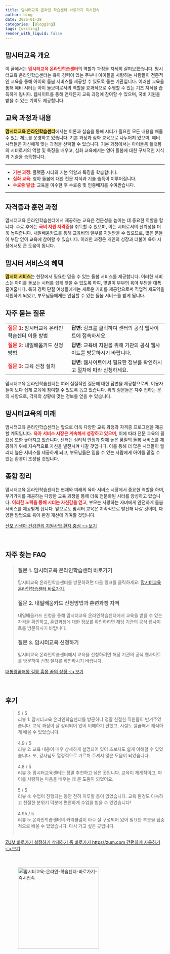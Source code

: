 ```yaml
---
title: 맘시터교육 온라인 학습센터 바로가기 즉시접속
author: bing
date: 2025-01-28
categories: [Blogging]
tags: [writing]
render_with_liquid: false
---
```



<h2 id='맘시터교육개요'>맘시터교육 개요</h2>

<p>이 글에서는 <b><span style="color: #ee2323;">맘시터교육 온라인학습센터</span></b>의 역할과 과정을 자세히 살펴보겠습니다. 맘시터교육 온라인학습센터는 육아 경력이 있는 주부나 아이들을 사랑하는 사람들이 전문적인 교육을 통해 아이의 돌봄 서비스를 제공할 수 있도록 돕는 기관입니다. 이러한 교육을 통해 예비 시터는 아이 돌보미로서의 역할을 효과적으로 수행할 수 있는 기초 지식을 습득하게 됩니다. 웹사이트를 통해 언제든지 교육 과정에 참여할 수 있으며, 국비 지원을 받을 수 있는 기회도 제공합니다.</p>

<h2 id='교육과정과내용'>교육 과정과 내용</h2>

<p><b><span style="background-color: #ffe066;">맘시터교육 온라인학습센터</span></b>에서는 이론과 실습을 통해 시터가 필요한 모든 내용을 배울 수 있는 제도를 운영하고 있습니다. 기본 과정과 심화 교육으로 나누어져 있으며, 예비 시터들은 자신에게 맞는 과정을 선택할 수 있습니다. 기본 과정에서는 아이돌봄 플랫폼의 시터로서의 역할 및 특징을 배우고, 심화 교육에서는 영아 돌봄에 대한 구체적인 지식과 기술을 습득합니다.</p>

<hr />

<ul>
    <li><b><span style="color: #ee2323;">기본 과정</span></b>: 플랫폼 시터의 기본 역할과 특징을 학습합니다.</li>
    <li><b><span style="color: #ee2323;">심화 교육</span></b>: 영아 돌봄에 대한 전문 지식과 기술 습득이 이루어집니다.</li>
    <li><b><span style="color: #ee2323;">수료증 발급</span></b>: 교육을 이수한 후 수료증 및 인증배지를 수여받습니다.</li>
</ul>

<hr />

<h2 id='자격증과훈련과정'>자격증과 훈련 과정</h2>

<p>맘시터교육 온라인학습센터에서 제공하는 교육은 전문성을 높이는 데 중요한 역할을 합니다. 수료 후에는 <b><span style="color: #ee2323;">국비 지원 자격증</span></b>을 취득할 수 있으며, 이는 시터로서의 신뢰성을 더욱 높여줍니다. 내일배움카드를 통해 교육비의 일부를 지원받을 수 있으므로, 많은 분들이 부담 없이 교육에 참여할 수 있습니다. 이러한 과정은 개인의 성장과 더불어 육아 시장에서도 큰 도움이 됩니다.</p>

<h2 id='맘시터서비스의혜택'>맘시터 서비스의 혜택</h2>

<p><b><span style="background-color: #ffe066;">맘시터 서비스</span></b>는 현장에서 필요한 믿을 수 있는 돌봄 서비스를 제공합니다. 이러한 서비스는 아이를 돌보는 시터를 쉽게 찾을 수 있도록 하여, 맞벌이 부부의 육아 부담을 대폭 줄여줍니다. 특히 경력 단절 여성들에게는 새로운 기회를 제공함으로써 직업적 재도약을 지원하게 되었고, 부모님들에게는 안심할 수 있는 돌봄 서비스를 받게 됩니다.</p>

<h2 id='자주묻는질문'>자주 묻는 질문</h2>

<table>
    <tr>
        <td><b><span style="color: #ee2323;">질문 1</span></b>: 맘시터교육 온라인학습센터 이용 방법</td>
        <td><b>답변</b>: 링크를 클릭하여 센터의 공식 웹사이트에 접속하세요.</td>
    </tr>
    <tr>
        <td><b><span style="color: #ee2323;">질문 2</span></b>: 내일배움카드 신청 방법</td>
        <td><b>답변</b>: 교육비 지원을 위해 기관의 공식 웹사이트를 방문하시기 바랍니다.</td>
    </tr>
    <tr>
        <td><b><span style="color: #ee2323;">질문 3</span></b>: 교육 신청 절차</td>
        <td><b>답변</b>: 웹사이트에서 필요한 정보를 확인하시고 절차에 따라 신청하세요.</td>
    </tr>
</table>

<p>맘시터교육 온라인학습센터는 여러 실질적인 질문에 대한 답변을 제공함으로써, 이용자들이 보다 쉽게 교육에 참여할 수 있도록 돕고 있습니다. 위의 질문들은 자주 접하는 문의 사항으로, 각자의 상황에 맞는 정보를 얻을 수 있습니다.</p>

<h2 id='맘시터교육의미래'>맘시터교육의 미래</h2>

<p>맘시터교육 온라인학습센터는 앞으로 더욱 다양한 교육 과정과 자격증 프로그램을 제공할 계획입니다. <b><span style="color: #ee2323;">육아 서비스 시장은 계속해서 성장하고 있으며</span></b>, 이에 따라 전문 교육의 필요성 또한 높아지고 있습니다. 센터는 심리적 안정과 함께 높은 품질의 돌봄 서비스를 제공하기 위해 지속적으로 자신을 발전시켜 나갈 것입니다. 이를 통해 더 많은 시터들이 퀄리티 높은 서비스를 제공하게 되고, 부모님들은 믿을 수 있는 사람에게 아이를 맡길 수 있는 환경이 조성될 것입니다.</p>

<h2 id='종합정리'>종합 정리</h2>

<p>맘시터교육 온라인학습센터는 현재와 미래의 육아 서비스 시장에서 중요한 역할을 하며, 부가가치를 제공하는 다양한 교육 과정을 통해 더욱 전문화된 시터를 양성하고 있습니다. <b><span style="color: #ee2323;">이러한 노력을 통해 시터는 자신감을 얻고</span></b>, 부모는 사랑하는 자녀에게 안전하게 돌봄 서비스를 제공받게 됩니다. 앞으로도 맘시터 교육은 지속적으로 발전해 나갈 것이며, 다양한 방법으로 육아 환경 개선에 기여할 것입니다.</p>


<p><a class="click-button" title="산모 신생아 건강관리 지원사업 환자 중심" href="https://24nara.github.io/posts/%EC%82%B0%EB%AA%A8-%EC%8B%A0%EC%83%9D%EC%95%84-%EA%B1%B4%EA%B0%95%EA%B4%80%EB%A6%AC-%EC%A7%80%EC%9B%90%EC%82%AC%EC%97%85-%ED%99%98%EC%9E%90-%EC%A4%91%EC%8B%AC/" rel="dofollow">산모 신생아 건강관리 지원사업 환자 중심 👈 보기</a></p><br>
<h2 id='자주_찾는_FAQ'>자주 찾는 FAQ</h2>
<div itemscope="" itemtype="https://schema.org/FAQPage">
<blockquote>
<div itemscope="" itemprop="mainEntity" itemtype="https://schema.org/Question">
<h3 itemprop="name">질문 1. 맘시터교육 온라인학습센터 바로가기</h3>
<div itemscope="" itemprop="acceptedAnswer" itemtype="https://schema.org/Answer">
<span itemprop="text">
<p>맘시터교육 온라인학습센터를 방문하려면 다음 링크를 클릭하세요: <a href="맘시터교육 온라인학습센터 링크">맘시터교육 온라인학습센터 바로가기</a>.</p>
</span>
</div>
</div>

<div itemscope="" itemprop="mainEntity" itemtype="https://schema.org/Question">
<h3 itemprop="name">질문 2. 내일배움카드 신청방법과 훈련과정 자격</h3>
<div itemscope="" itemprop="acceptedAnswer" itemtype="https://schema.org/Answer">
<span itemprop="text">
<p>내일배움카드 신청을 통해 맘시터교육 온라인학습센터에서 교육을 받을 수 있는 자격을 확인하고, 훈련과정에 대한 정보를 확인하려면 해당 기관의 공식 웹사이트를 방문하시기 바랍니다.</p>
</span>
</div>
</div>

<div itemscope="" itemprop="mainEntity" itemtype="https://schema.org/Question">
<h3 itemprop="name">질문 3. 맘시터교육 신청하기</h3>
<div itemscope="" itemprop="acceptedAnswer" itemtype="https://schema.org/Answer">
<span itemprop="text">
<p>맘시터교육 온라인학습센터에서 교육을 신청하려면 해당 기관의 공식 웹사이트를 방문하여 신청 절차를 확인하시기 바랍니다.</p>
</span>
</div>
</div>
</blockquote>
</div>
<p><a class="click-button" title="대통령꿈해몽 길몽 흉몽 꿈의 상징" href="https://24nara.github.io/posts/%EB%8C%80%ED%86%B5%EB%A0%B9%EA%BF%88%ED%95%B4%EB%AA%BD-%EA%B8%B8%EB%AA%BD-%ED%9D%89%EB%AA%BD-%EA%BF%88%EC%9D%98-%EC%83%81%EC%A7%95/" rel="dofollow">대통령꿈해몽 길몽 흉몽 꿈의 상징 👈 보기</a></p><br>
<h2 id='후기'>후기</h2>
<div itemscope itemtype="https://schema.org/Product">
  <blockquote>
  <div itemprop="review" itemscope itemtype="https://schema.org/Review">
      <div itemprop="reviewRating" itemscope itemtype="https://schema.org/Rating"> <span itemprop="ratingValue">5</span> / <span itemprop="bestRating">5</span> </div>
      <span itemprop="reviewBody">리뷰 1: 맘시터교육 온라인학습센터를 방문하니 정말 친절한 직원들이 반겨주었습니다. 교육 과정이 잘 정리되어 있어 이해하기 편했고, 시설도 깔끔해서 쾌적하게 배울 수 있었습니다.</span>
  </div>
  <br>
  <div itemprop="review" itemscope itemtype="https://schema.org/Review">
      <div itemprop="reviewRating" itemscope itemtype="https://schema.org/Rating"> <span itemprop="ratingValue">4.9</span> / <span itemprop="bestRating">5</span> </div>
      <span itemprop="reviewBody">리뷰 2: 교육 내용이 매우 상세하게 설명되어 있어 초보자도 쉽게 이해할 수 있었습니다. 또, 강사님도 열정적으로 가르쳐 주셔서 많은 도움이 되었습니다.</span>
  </div>
  <br>
  <div itemprop="review" itemscope itemtype="https://schema.org/Review">
      <div itemprop="reviewRating" itemscope itemtype="https://schema.org/Rating"> <span itemprop="ratingValue">4.8</span> / <span itemprop="bestRating">5</span> </div>
      <span itemprop="reviewBody">리뷰 3: 맘시터교육센터는 정말 추천하고 싶은 곳입니다. 교육이 체계적이고, 아이를 사랑하는 마음을 배우는 데 큰 도움이 되었어요.</span>
  </div>
  <br>
  <div itemprop="review" itemscope itemtype="https://schema.org/Review">
      <div itemprop="reviewRating" itemscope itemtype="https://schema.org/Rating"> <span itemprop="ratingValue">5</span> / <span itemprop="bestRating">5</span> </div>
      <span itemprop="reviewBody">리뷰 4: 수업이 진행되는 동안 전혀 지루할 틈이 없었습니다. 교육 환경도 아늑하고 친절한 분위기 덕분에 편안하게 수업을 받을 수 있었습니다!</span>
  </div>
  <br>
  <div itemprop="review" itemscope itemtype="https://schema.org/Review">
      <div itemprop="reviewRating" itemscope itemtype="https://schema.org/Rating"> <span itemprop="ratingValue">4.95</span> / <span itemprop="bestRating">5</span> </div>
      <span itemprop="reviewBody">리뷰 5: 온라인학습센터의 커리큘럼이 아주 잘 구성되어 있어 필요한 부분을 집중적으로 배울 수 있었습니다. 다시 가고 싶은 곳입니다.</span>
  </div>
  <br>
  </blockquote>
</div>
<p><a class="click-button" title="ZUM 바로가기 설정하기 삭제하기 줌 바로가기 https//zum.com 간편하게 사용하기" href="https://24nara.github.io/posts/ZUM-%EB%B0%94%EB%A1%9C%EA%B0%80%EA%B8%B0-%EC%84%A4%EC%A0%95%ED%95%98%EA%B8%B0-%EC%82%AD%EC%A0%9C%ED%95%98%EA%B8%B0-%EC%A4%8C-%EB%B0%94%EB%A1%9C%EA%B0%80%EA%B8%B0-httpszum.com-%EA%B0%84%ED%8E%B8%ED%95%98%EA%B2%8C-%EC%82%AC%EC%9A%A9%ED%95%98%EA%B8%B0/" rel="dofollow">ZUM 바로가기 설정하기 삭제하기 줌 바로가기 https//zum.com 간편하게 사용하기 👈 보기</a></p><br>
<figure class="image"><img src="https://24nara.github.io/assets/img/thumbnail/맘시터교육-온라인-학습센터-바로가기-즉시접속.webp" alt="맘시터교육-온라인-학습센터-바로가기-즉시접속" width="256" height="256"></figure>
